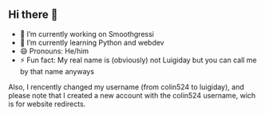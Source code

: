## Hi there 👋

- 🔭 I’m currently working on Smoothgressi
- 🌱 I’m currently learning Python and webdev
- 😄 Pronouns: He/him
- ⚡ Fun fact: My real name is (obviously) not Luigiday but you can call me by that name anyways

Also, I rencently changed my username (from colin524 to luigiday), and please note that I created a new account with the colin524 username, wich is for website redirects.

